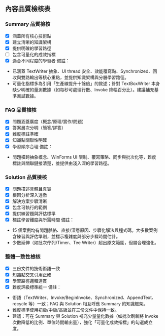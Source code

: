 ## 內容品質檢核表

### Summary 品質檢核
- [x] 涵蓋所有核心技術點
- [x] 建立清晰的知識架構
- [x] 提供明確的學習路徑
- [ ] 包含可量化的成效指標
- [x] 適合不同程度的學習者
備註：
- 已涵蓋 TextWriter 抽象、UI thread 安全、效能覆寫點、Synchronized、回收與雙路輸出等核心重點，並提供知識架構與分層學習路徑。
- 可量化指標多為引用「生產線提升十餘倍」的敘述；針對 TextBoxWriter 本身缺少明確的量測數據（如每秒可處理行數、Invoke 降幅百分比）。建議補充基準測試數據。

### FAQ 品質檢核
- [x] 問題涵蓋廣度（概念/原理/實作/問題）
- [x] 答案層次分明（簡答/詳答）
- [x] 難度標註準確
- [x] 知識點關聯性明確
- [x] 學習順序合理
備註：
- 問題橫跨抽象概念、WinForms UI 限制、覆寫策略、同步與批次化等，難度標註與關聯鏈接清楚，並提供由淺入深的學習路徑。

### Solution 品質檢核
- [x] 問題描述具體且真實
- [x] 根因分析深入透徹
- [x] 解決方案步驟清晰
- [x] 包含可執行的範例
- [x] 提供練習題與評估標準
- [x] 標註學習難度與所需時間
備註：
- 15 個案例均有問題脈絡、直接/深層原因、步驟化解法與程式碼。大多數案例含練習與評估準則，並標示複雜度與部分步驟時間估計。
- 少數延伸（如批次佇列/Timer、Tee Writer）超出原文範圍，但屬合理強化。

### 整體一致性檢核
- [x] 三份文件的技術術語一致
- [x] 知識點交叉引用正確
- [x] 學習路徑邏輯連貫
- [x] 難度評級標準統一
備註：
- 術語（TextWriter、Invoke/BeginInvoke、Synchronized、AppendText、recycle 等）一致；FAQ 與 Solution 相互呼應 Summary 的知識框架。
- 難度標準使用初級/中級/高級並在三份文件中保持一致。
- 建議：可在 Summary 與 Solution 補充少量量化數據（如批次刷新將 Invoke 次數降低的比例、單位時間輸出量），強化「可量化成效指標」的勾選成立度。